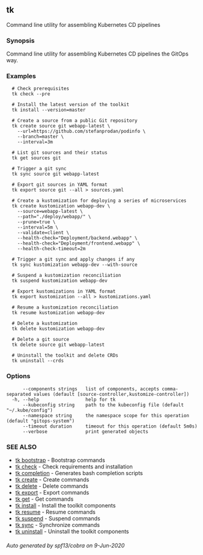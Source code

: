 ## tk

Command line utility for assembling Kubernetes CD pipelines

### Synopsis

Command line utility for assembling Kubernetes CD pipelines the GitOps way.

### Examples

```
  # Check prerequisites 
  tk check --pre

  # Install the latest version of the toolkit
  tk install --version=master

  # Create a source from a public Git repository
  tk create source git webapp-latest \
    --url=https://github.com/stefanprodan/podinfo \
    --branch=master \
    --interval=3m

  # List git sources and their status
  tk get sources git

  # Trigger a git sync
  tk sync source git webapp-latest

  # Export git sources in YAML format
  tk export source git --all > sources.yaml

  # Create a kustomization for deploying a series of microservices
  tk create kustomization webapp-dev \
    --source=webapp-latest \
    --path="./deploy/webapp/" \
    --prune=true \
    --interval=5m \
    --validate=client \
    --health-check="Deployment/backend.webapp" \
    --health-check="Deployment/frontend.webapp" \
    --health-check-timeout=2m

  # Trigger a git sync and apply changes if any
  tk sync kustomization webapp-dev --with-source

  # Suspend a kustomization reconciliation
  tk suspend kustomization webapp-dev

  # Export kustomizations in YAML format
  tk export kustomization --all > kustomizations.yaml

  # Resume a kustomization reconciliation
  tk resume kustomization webapp-dev

  # Delete a kustomization
  tk delete kustomization webapp-dev

  # Delete a git source
  tk delete source git webapp-latest

  # Uninstall the toolkit and delete CRDs
  tk uninstall --crds

```

### Options

```
      --components strings   list of components, accepts comma-separated values (default [source-controller,kustomize-controller])
  -h, --help                 help for tk
      --kubeconfig string    path to the kubeconfig file (default "~/.kube/config")
      --namespace string     the namespace scope for this operation (default "gitops-system")
      --timeout duration     timeout for this operation (default 5m0s)
      --verbose              print generated objects
```

### SEE ALSO

* [tk bootstrap](tk_bootstrap.md)	 - Bootstrap commands
* [tk check](tk_check.md)	 - Check requirements and installation
* [tk completion](tk_completion.md)	 - Generates bash completion scripts
* [tk create](tk_create.md)	 - Create commands
* [tk delete](tk_delete.md)	 - Delete commands
* [tk export](tk_export.md)	 - Export commands
* [tk get](tk_get.md)	 - Get commands
* [tk install](tk_install.md)	 - Install the toolkit components
* [tk resume](tk_resume.md)	 - Resume commands
* [tk suspend](tk_suspend.md)	 - Suspend commands
* [tk sync](tk_sync.md)	 - Synchronize commands
* [tk uninstall](tk_uninstall.md)	 - Uninstall the toolkit components

###### Auto generated by spf13/cobra on 9-Jun-2020
